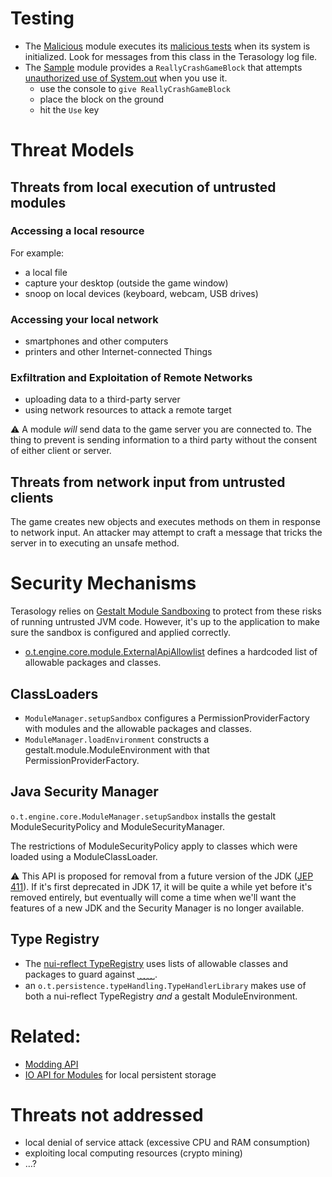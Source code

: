# Testing

* The [Malicious] module executes its [malicious tests] when its system is initialized. Look for messages from this class in the Terasology log file.
* The [Sample] module provides a `ReallyCrashGameBlock` that attempts [unauthorized use of System.out](https://github.com/Terasology/Sample/blob/develop/src/main/java/org/terasology/sample/crash/CrashGameBlockSystem.java) when you use it.
  - use the console to `give ReallyCrashGameBlock`
  - place the block on the ground
  - hit the `Use` key

[Malicious]: https://github.com/Terasology/Malicious
[malicious tests]: https://github.com/Terasology/Malicious/blob/develop/src/main/java/org/terasology/maliciousUsageTests/MaliciousTestSystem.java
[Sample]: https://github.com/Terasology/Sample


# Threat Models

## Threats from local execution of untrusted modules

### Accessing a local resource

For example:
* a local file
* capture your desktop (outside the game window)
* snoop on local devices (keyboard, webcam, USB drives)


### Accessing your local network
* smartphones and other computers
* printers and other Internet-connected Things


### Exfiltration and Exploitation of Remote Networks
* uploading data to a third-party server
* using network resources to attack a remote target

⚠ A module _will_ send data to the game server you are connected to. The thing to prevent is sending information to a third party without the consent of either client or server.


## Threats from network input from untrusted clients

The game creates new objects and executes methods on them in response to network input. An attacker may attempt to craft a message that tricks the server in to executing an unsafe method.


# Security Mechanisms

Terasology relies on [Gestalt Module Sandboxing](https://github.com/MovingBlocks/gestalt/wiki/Module%20Sandboxing) to protect from these risks of running untrusted JVM code. However, it's up to the application to make sure the sandbox is configured and applied correctly.

* [o.t.engine.core.module.ExternalApiAllowlist](https://github.com/MovingBlocks/Terasology/blob/develop/engine/src/main/java/org/terasology/engine/core/module/ExternalApiAllowlist.java) defines a hardcoded list of allowable packages and classes.

## ClassLoaders

* `ModuleManager.setupSandbox` configures a PermissionProviderFactory with modules and the allowable packages and classes.
* `ModuleManager.loadEnvironment` constructs a gestalt.module.ModuleEnvironment with that PermissionProviderFactory.


## Java Security Manager

`o.t.engine.core.ModuleManager.setupSandbox` installs the gestalt ModuleSecurityPolicy and ModuleSecurityManager.

The restrictions of ModuleSecurityPolicy apply to classes which were loaded using a ModuleClassLoader.

⚠ This API is proposed for removal from a future version of the JDK ([JEP 411]). If it's first deprecated in JDK 17, it will be quite a while yet before it's removed entirely, but eventually will come a time when we'll want the features of a new JDK and the Security Manager is no longer available.

[JEP 411]: https://openjdk.java.net/jeps/411 "JEP 411: Deprecate the Security Manager for Removal"


## Type Registry

* The [nui-reflect TypeRegistry](https://github.com/MovingBlocks/TeraNUI/blob/ff5ec35083520d8bb986f410fda482ea6bb5ca93/nui-reflect/src/main/java/org/terasology/reflection/TypeRegistry.java#L73) uses lists of allowable classes and packages to guard against ⎵⎵⎵⎵⎵.
* an `o.t.persistence.typeHandling.TypeHandlerLibrary` makes use of both a nui-reflect TypeRegistry _and_ a gestalt ModuleEnvironment.


# Related:
* [Modding API](Modding-API.md)
* [IO API for Modules](IO-API-for-Modules.md) for local persistent storage


# Threats not addressed

* local denial of service attack (excessive CPU and RAM consumption)
* exploiting local computing resources (crypto mining)
* …?

